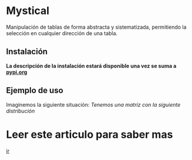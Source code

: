 # Mystical
Manipulación de tablas de forma abstracta y sistematizada, permitiendo la selección en cualquier 
dirección de una tabla.

## Instalación
**La descripción de la instalación estará disponible una vez se suma a [pypi.org](https://pypi.org/)**


## Ejemplo de uso
Imaginemos la siguiente situación: 
*Tenemos una matriz con la siguiente distribución*

# Leer este articulo para saber mas
[ir](https://www.analyticslane.com/2020/03/20/gestionar-las-dependencias-de-paquetes-python-creacion-de-paquetes-de-python-5a-parte/)